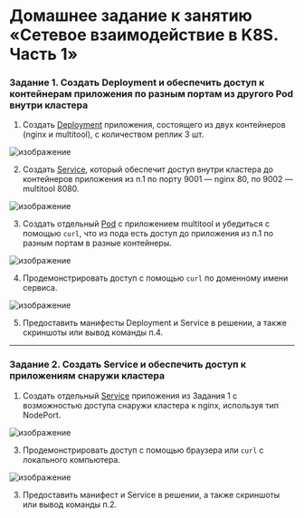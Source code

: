 # Домашнее задание к занятию «Сетевое взаимодействие в K8S. Часть 1»

### Задание 1. Создать Deployment и обеспечить доступ к контейнерам приложения по разным портам из другого Pod внутри кластера

1. Создать [Deployment](deploy.yaml) приложения, состоящего из двух контейнеров (nginx и multitool), с количеством реплик 3 шт.

  ![изображение](https://github.com/user-attachments/assets/9c7c7fc2-991a-4eb9-822f-4b9b9ada73f5)

2. Создать [Service](deploy_svc.yaml), который обеспечит доступ внутри кластера до контейнеров приложения из п.1 по порту 9001 — nginx 80, по 9002 — multitool 8080.

  ![изображение](https://github.com/user-attachments/assets/d4ae62eb-fc8e-40cb-abb6-68a72e3c967f)

3. Создать отдельный [Pod](pod-multitool.yaml) с приложением multitool и убедиться с помощью `curl`, что из пода есть доступ до приложения из п.1 по разным портам в разные контейнеры.

  ![изображение](https://github.com/user-attachments/assets/d6a2d298-919e-4463-bbb4-7ac533a29580)

4. Продемонстрировать доступ с помощью `curl` по доменному имени сервиса.

  ![изображение](https://github.com/user-attachments/assets/f6711d6b-8657-472c-99ee-f0d4a6454344)
  
5. Предоставить манифесты Deployment и Service в решении, а также скриншоты или вывод команды п.4.

------

### Задание 2. Создать Service и обеспечить доступ к приложениям снаружи кластера

1. Создать отдельный [Service](deploy_svc_node.yaml) приложения из Задания 1 с возможностью доступа снаружи кластера к nginx, используя тип NodePort.

  ![изображение](https://github.com/user-attachments/assets/ef6483da-fd29-4513-9a8d-c389f429af33)

3. Продемонстрировать доступ с помощью браузера или `curl` с локального компьютера.

  ![изображение](https://github.com/user-attachments/assets/0f78c3c5-e585-43b6-a60f-e8b7c274145a)

3. Предоставить манифест и Service в решении, а также скриншоты или вывод команды п.2.
